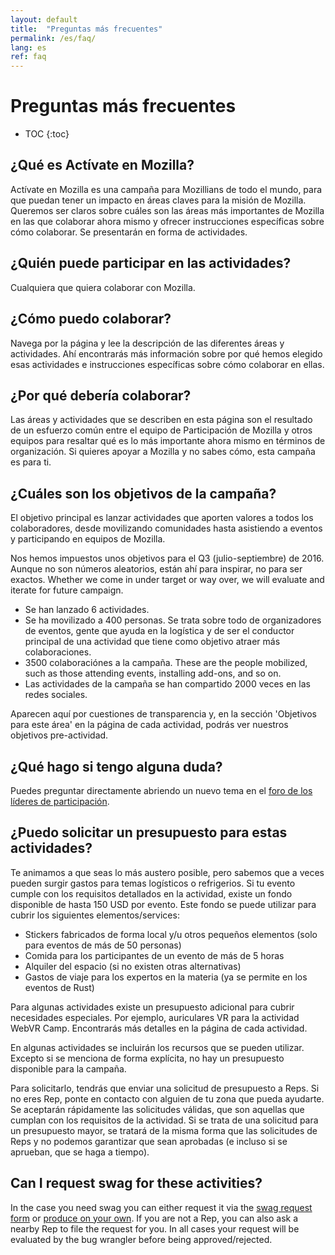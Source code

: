 ```yaml
---
layout: default
title:  "Preguntas más frecuentes"
permalink: /es/faq/
lang: es
ref: faq
---
```


# Preguntas más frecuentes

* TOC
{:toc}

## ¿Qué es Actívate en Mozilla?

Actívate en Mozilla es una campaña para Mozillians de todo el mundo, para que puedan tener un impacto en áreas claves para la misión de Mozilla. Queremos ser claros sobre cuáles son las áreas más importantes de Mozilla en las que colaborar ahora mismo y ofrecer instrucciones específicas sobre cómo colaborar. Se presentarán en forma de actividades.

## ¿Quién puede participar en las actividades?

Cualquiera que quiera colaborar con Mozilla.

## ¿Cómo puedo colaborar?

Navega por la página y lee la descripción de las diferentes áreas y actividades. Ahí encontrarás más información sobre por qué hemos elegido esas actividades e instrucciones específicas sobre cómo colaborar en ellas.

## ¿Por qué debería colaborar?

Las áreas y actividades que se describen en esta página son el resultado de un esfuerzo común entre el equipo de Participación de Mozilla y otros equipos para resaltar qué es lo más importante ahora mismo en términos de organización. Si quieres apoyar a Mozilla y no sabes cómo, esta campaña es para ti.

## ¿Cuáles son los objetivos de la campaña?

El objetivo principal es lanzar actividades que aporten valores a todos los colaboradores, desde movilizando comunidades hasta asistiendo a eventos y participando en equipos de Mozilla.

Nos hemos impuestos unos objetivos para el Q3 (julio-septiembre) de 2016. Aunque no son números aleatorios, están ahí para inspirar, no para ser exactos. Whether we come in under target or way over, we will evaluate and iterate for future campaign.

* Se han lanzado 6 actividades.
* Se ha movilizado a 400 personas. Se trata sobre todo de organizadores de eventos, gente que ayuda en la logística y de ser el conductor principal de una actividad que tiene como objetivo atraer más colaboraciones.
* 3500 colaboraciónes a la campaña. These are the people mobilized, such as those attending events, installing add-ons, and so on.
* Las actividades de la campaña se han compartido 2000 veces en las redes sociales.

Aparecen aquí por cuestiones de transparencia y, en la sección 'Objetivos para este área' en la página de cada actividad, podrás ver nuestros objetivos pre-actividad.

## ¿Qué hago si tengo alguna duda?

Puedes preguntar directamente abriendo un nuevo tema en el [foro de los líderes de participación](https://discourse.mozilla-community.org/c/participation-leaders).

## ¿Puedo solicitar un presupuesto para estas actividades?

Te animamos a que seas lo más austero posible, pero sabemos que a veces pueden surgir gastos para temas logísticos o refrigerios. Si tu evento cumple con los requisitos detallados en la actividad, existe un fondo disponible de hasta 150 USD por evento. Este fondo se puede utilizar para cubrir los siguientes elementos/services:

* Stickers fabricados de forma local y/u otros pequeños elementos (solo para eventos de más de 50 personas)
* Comida para los participantes de un evento de más de 5 horas
* Alquiler del espacio (si no existen otras alternativas)
* Gastos de viaje para los expertos en la materia (ya se permite en los eventos de Rust)

Para algunas actividades existe un presupuesto adicional para cubrir necesidades especiales. Por ejemplo, auriculares VR para la actividad WebVR Camp. Encontrarás más detalles en la página de cada actividad.

En algunas actividades se incluirán los recursos que se pueden utilizar. Excepto si se menciona de forma explícita, no hay un presupuesto disponible para la campaña.

Para solicitarlo, tendrás que enviar una solicitud de presupuesto a Reps. Si no eres Rep, ponte en contacto con alguien de tu zona que pueda ayudarte. Se aceptarán rápidamente las solicitudes válidas, que son aquellas que cumplan con los requisitos de la actividad. Si se trata de una solicitud para un presupuesto mayor, se tratará de la misma forma que las solicitudes de Reps y no podemos garantizar que sean aprobadas (e incluso si se aprueban, que se haga a tiempo).

## Can I request swag for these activities?

In the case you need swag you can either request it via the [swag request form](https://bugzilla.mozilla.org/form.reps.swag) or [produce on your own](https://wiki.mozilla.org/Participation/Projects/Activate_mozilla/Local_Swag). If you are not a Rep, you can also ask a nearby Rep to file the request for you. In all cases your request will be evaluated by the bug wrangler before being approved/rejected.
